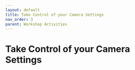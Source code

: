 ```yaml
---
layout: default
title: Take Control of your Camera Settings
nav_order: 3
parent: Workshop Activities
---
```

# Take Control of your Camera Settings



